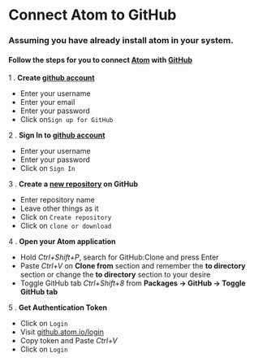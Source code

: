 # Connect Atom to GitHub

### Assuming you have already install atom in your system.
#### Follow the steps for you to connect [Atom](https://atom.io/) with [GitHub](https://github.com/)


1 . **Create [github account](https://github.com/)**
  * Enter your username
  * Enter your email
  * Enter your password
  * Click on`Sign up for GitHub`

2 . **Sign In to [github account](https://github.com/login)**
  * Enter your username
  * Enter your password
  * Click on `Sign In`

3 . **Create a [new repository](https://github.com/new) on GitHub**  
  * Enter repository name
  * Leave other things as it
  * Click on `Create repository`
  * Click on `clone or download`

4 . **Open your Atom application**
  * Hold *Ctrl+Shift+P*, search for GitHub:Clone and press Enter
  * Paste *Ctrl+V* on **Clone from** section and remember the **to directory** section or change the **to directory** section to your desire
  * Toggle GitHub tab *Ctrl+Shift+8* from **Packages -> GitHub -> Toggle GitHub tab**


5 . **Get Authentication Token**  
  * Click on `Login`
  * Visit [github.atom.io/login](https://github.atom.io/auth/github_package/token)
  * Copy token and Paste *Ctrl+V*
  * Click on `Login`
